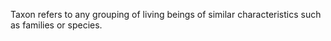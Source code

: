 Taxon refers to any grouping of living beings of similar characteristics such as families or species.
